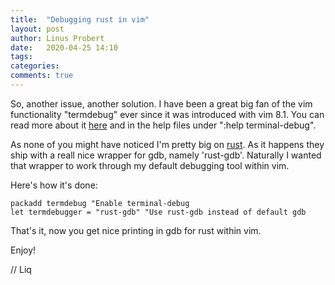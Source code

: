 ```yaml
---
title:  "Debugging rust in vim"
layout: post
author: Linus Probert
date:   2020-04-25 14:10
tags:
categories:
comments: true
---
```


So, another issue, another solution. I have been a great big fan of the vim
functionality "termdebug" ever since it was introduced with vim 8.1. You can
read more about it
[here](https://www.dannyadam.com/blog/2019/05/debugging-in-vim/) and in the
help files under ":help terminal-debug".

As none of you might have noticed I'm pretty big on [rust](https://www.rust-lang.org). As it happens they ship with a reall nice wrapper for gdb, namely 'rust-gdb'. Naturally I wanted that wrapper to work through my default debugging tool within vim.

Here's how it's done:
```vimscript
packadd termdebug "Enable terminal-debug
let termdebugger = "rust-gdb" "Use rust-gdb instead of default gdb
```

That's it, now you get nice printing in gdb for rust within vim.

Enjoy!

// Liq
